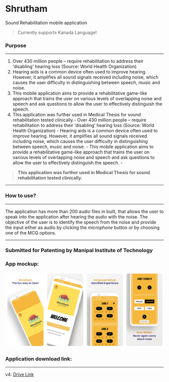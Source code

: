 # Shrutham
Sound Rehabilitation mobile application
> Currently supports Kanada Language!
### Purpose
---
1. Over 430 million people – require rehabilitation to address their ‘disabling’ hearing loss (Source: World Health Organization)
2. Hearing aids is a common device often used to improve hearing. However, it amplifies all sound signals received including noise, which causes the user difficulty in distinguishing between speech, music and noise.
3. This mobile application aims to provide a rehabilitative game-like approach that trains the user on various levels of overlapping noise and speech and ask questions to allow the user to effectively distinguish the speech. 
4. This application was further used in Medical Thesis for sound rehabilitation tested clinically.- Over 430 million people – require rehabilitation to address their ‘disabling’ hearing loss (Source: World Health Organization) - Hearing aids is a common device often used to improve hearing. However, it amplifies all sound signals received including noise, which causes the user difficulty in distinguishing between speech, music and noise. - This mobile application aims to provide a rehabilitative game-like approach that trains the user on various levels of overlapping noise and speech and ask questions to allow the user to effectively distinguish the speech. - 

> **This application was further used in Medical Thesis for sound rehabilitation tested clinically.**

---
### How to use?
---
The application has more than 200 audio files in built, that allows the user to speak into the application after hearing the audio with the noise. 
The objective of the user is to identify the speech from the noise and provide the input either as audio by clicking the _microphone_ button or by choosing one of the MCQ options. 


---
### Submitted for Patenting by Manipal Institute of Technology

### App mockup:
![Mobile App mockup](https://github.com/roshan1999/Shrutham/blob/master/mockup/combined.png)

### Application download link:
---
v4: [Drive Link](https://drive.google.com/drive/folders/1J6AU7cun-IdA_jmUsdTs_fLJGAMWcGVi)
